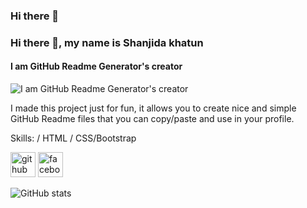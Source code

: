 ### Hi there 👋

### Hi there 👋, my name is Shanjida khatun
#### I am GitHub Readme Generator's creator
![I am GitHub Readme Generator's creator](https://scontent.fdac31-1.fna.fbcdn.net/v/t1.6435-9/117163523_236253647597721_8254970886313680771_n.jpg?stp=c0.5.720.720a_dst-jpg_s851x315&_nc_cat=106&ccb=1-7&_nc_sid=c21ed2&_nc_eui2=AeE0Op4NdAAEO-BN2zxLZ6mBA-Ms7eNQMPgD4yzt41Aw-AaWBtbBVvCvy7I5x1ABfqdCC7Tt-tUClRMQGWv9SB6w&_nc_ohc=cO0XKyltHrwAX-7WB6n&_nc_ht=scontent.fdac31-1.fna&oh=00_AfCAs7TDcbFJNX4aBcrsBG_HarrLrpqfpVRUw5jPiGy7Bw&oe=6562F083)

I made this project just for fun, it allows you to create nice and simple GitHub Readme files that you can copy/paste and use in your profile.

Skills:  / HTML / CSS/Bootstrap



[<img src='https://cdn.jsdelivr.net/npm/simple-icons@3.0.1/icons/github.svg' alt='github' height='40'>](https://github.com/https://github.com/Shanjidakhatun)  [<img src='https://cdn.jsdelivr.net/npm/simple-icons@3.0.1/icons/facebook.svg' alt='facebook' height='40'>](https://www.facebook.com/www.facebook.com)  

![GitHub stats](https://github-readme-stats.vercel.app/api?username=https://github.com/Shanjidakhatun&show_icons=true)  



